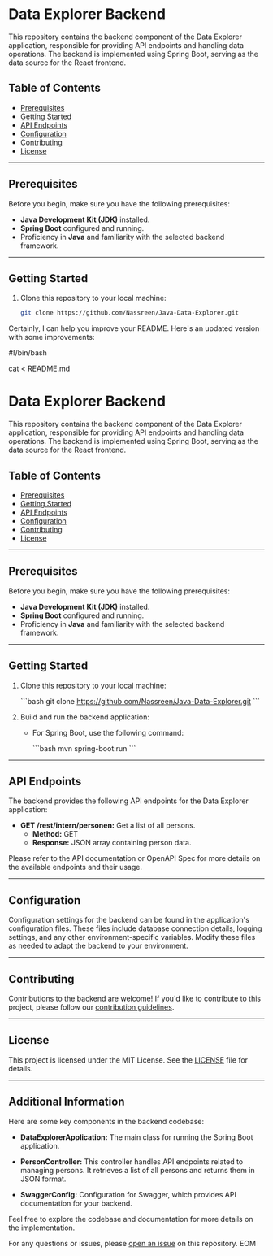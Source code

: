 # Data Explorer Backend

This repository contains the backend component of the Data Explorer application, responsible for providing API endpoints and handling data operations. The backend is implemented using Spring Boot, serving as the data source for the React frontend.

## Table of Contents

- [Prerequisites](#prerequisites)
- [Getting Started](#getting-started)
- [API Endpoints](#api-endpoints)
- [Configuration](#configuration)
- [Contributing](#contributing)
- [License](#license)

---

## Prerequisites

Before you begin, make sure you have the following prerequisites:

- **Java Development Kit (JDK)** installed.
- **Spring Boot** configured and running.
- Proficiency in **Java** and familiarity with the selected backend framework.

---

## Getting Started

1. Clone this repository to your local machine:

   ```bash
   git clone https://github.com/Nassreen/Java-Data-Explorer.git


Certainly, I can help you improve your README. Here's an updated version with some improvements:

#!/bin/bash

cat <<EOM > README.md
# Data Explorer Backend

This repository contains the backend component of the Data Explorer application, responsible for providing API endpoints and handling data operations. The backend is implemented using Spring Boot, serving as the data source for the React frontend.

## Table of Contents

- [Prerequisites](#prerequisites)
- [Getting Started](#getting-started)
- [API Endpoints](#api-endpoints)
- [Configuration](#configuration)
- [Contributing](#contributing)
- [License](#license)

---

## Prerequisites

Before you begin, make sure you have the following prerequisites:

- **Java Development Kit (JDK)** installed.
- **Spring Boot** configured and running.
- Proficiency in **Java** and familiarity with the selected backend framework.

---

## Getting Started

1. Clone this repository to your local machine:

   \`\`\`bash
   git clone https://github.com/Nassreen/Java-Data-Explorer.git
   \`\`\`

2. Build and run the backend application:

   - For Spring Boot, use the following command:

     \`\`\`bash
     mvn spring-boot:run
     \`\`\`

---

## API Endpoints

The backend provides the following API endpoints for the Data Explorer application:

- **GET /rest/intern/personen:** Get a list of all persons.
   - **Method:** GET
   - **Response:** JSON array containing person data.

Please refer to the API documentation or OpenAPI Spec for more details on the available endpoints and their usage.

---

## Configuration

Configuration settings for the backend can be found in the application's configuration files. These files include database connection details, logging settings, and any other environment-specific variables. Modify these files as needed to adapt the backend to your environment.

---

## Contributing

Contributions to the backend are welcome! If you'd like to contribute to this project, please follow our [contribution guidelines](CONTRIBUTING.md).

---

## License

This project is licensed under the MIT License. See the [LICENSE](LICENSE) file for details.

---

## Additional Information

Here are some key components in the backend codebase:

- **DataExplorerApplication:** The main class for running the Spring Boot application.

- **PersonController:** This controller handles API endpoints related to managing persons. It retrieves a list of all persons and returns them in JSON format.

- **SwaggerConfig:** Configuration for Swagger, which provides API documentation for your backend.

Feel free to explore the codebase and documentation for more details on the implementation.

For any questions or issues, please [open an issue](https://github.com/Nassreen/Java-Data-Explorer/issues) on this repository.
EOM


